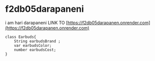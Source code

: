 # f2db05darapaneni
i am hari darapaneni
LINK TO [https://f2db05darapanen.onrender.com](https://f2db05darapanen.onrender.com)
```
class Earbuds{
    String earbudsBrand ;
    var earbudsColor;
    number earbudsCost;
}
```
